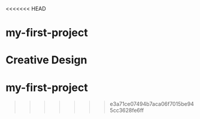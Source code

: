 <<<<<<< HEAD
# my-first-project
Creative Design
=======
# my-first-project
>>>>>>> e3a71ce07494b7aca06f7015be945cc3628fe6ff
